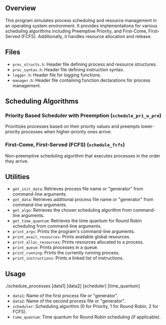 ## Overview

This program simulates process scheduling and resource management in an operating system environment. It provides implementations for various scheduling algorithms including Preemptive Priority, and First-Come, First-Served (FCFS). Additionally, it handles resource allocation and release.

## Files

- `proc_structs.h`: Header file defining process and resource structures.
- `proc_syntax.h`: Header file defining instruction syntax.
- `logger.h`: Header file for logging functions.
- `manager.h`: Header file containing function declarations for process management.

## Scheduling Algorithms

### Priority Based Scheduler with Preemption (`schedule_pri_w_pre`)

Prioritizes processes based on their priority values and preempts lower-priority processes when higher-priority ones arrive.

### First-Come, First-Served (FCFS) (`schedule_fcfs`)

Non-preemptive scheduling algorithm that executes processes in the order they arrive.


## Utilities

- `get_init_data`: Retrieves process file name or "generator" from command-line arguments.
- `get_data`: Retrieves additional process file name or "generator" from command-line arguments.
- `get_algo`: Retrieves the chosen scheduling algorithm from command-line arguments.
- `get_time_quantum`: Retrieves the time quantum for Round Robin scheduling from command-line arguments.
- `print_args`: Prints the program's command-line arguments.
- `print_avail_resources`: Prints available global resources.
- `print_alloc_resources`: Prints resources allocated to a process.
- `print_queue`: Prints processes in a queue.
- `print_running`: Prints the currently running process.
- `print_instructions`: Prints a linked list of instructions.

## Usage

./schedule_processes [data1] [data2] [scheduler] [time_quantum]

- `data1`: Name of the first process file or "generator".
- `data2`: Name of the second process file or "generator".
- `scheduler`: Scheduling algorithm (0 for Priority, 1 for Round Robin, 2 for FCFS).
- `time_quantum`: Time quantum for Round Robin scheduling (if applicable).

